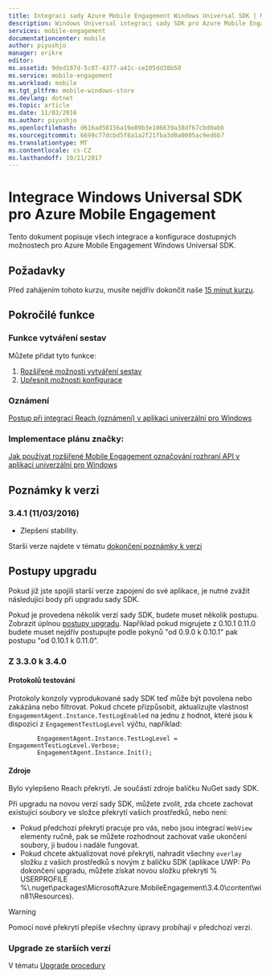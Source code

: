 ```yaml
---
title: Integraci sady Azure Mobile Engagement Windows Universal SDK | Microsoft Docs
description: Windows Universal integraci sady SDK pro Azure Mobile Engagement
services: mobile-engagement
documentationcenter: mobile
author: piyushjo
manager: erikre
editor: 
ms.assetid: 9ded187d-5c07-4377-a41c-ce205dd38b50
ms.service: mobile-engagement
ms.workload: mobile
ms.tgt_pltfrm: mobile-windows-store
ms.devlang: dotnet
ms.topic: article
ms.date: 11/03/2016
ms.author: piyushjo
ms.openlocfilehash: d616ad58156a19e89b3e106639a38df67cbd0abb
ms.sourcegitcommit: 6699c77dcbd5f8a1a2f21fba3d0a0005ac9ed6b7
ms.translationtype: MT
ms.contentlocale: cs-CZ
ms.lasthandoff: 10/11/2017
---
```

# <a name="windows-universal-sdk-integration-for-azure-mobile-engagement"></a>Integrace Windows Universal SDK pro Azure Mobile Engagement
Tento dokument popisuje všech integrace a konfigurace dostupných možnostech pro Azure Mobile Engagement Windows Universal SDK.

## <a name="prerequisites"></a>Požadavky
Před zahájením tohoto kurzu, musíte nejdřív dokončit naše [15 minut kurzu](mobile-engagement-windows-store-dotnet-get-started.md).

## <a name="advanced-features"></a>Pokročilé funkce
### <a name="reporting-features"></a>Funkce vytváření sestav
Můžete přidat tyto funkce:

1. [Rozšířené možnosti vytváření sestav](mobile-engagement-windows-store-advanced-reporting.md)
2. [Upřesnit možnosti konfigurace](mobile-engagement-windows-store-advanced-configuration.md)

### <a name="notifications"></a>Oznámení
[Postup při integraci Reach (oznámení) v aplikaci univerzální pro Windows](mobile-engagement-windows-store-integrate-engagement-reach.md)

### <a name="tag-plan-implementation"></a>Implementace plánu značky:
[Jak používat rozšířené Mobile Engagement označování rozhraní API v aplikaci univerzální pro Windows](mobile-engagement-windows-store-use-engagement-api.md)

## <a name="release-notes"></a>Poznámky k verzi
### <a name="341-11032016"></a>3.4.1 (11/03/2016)

* Zlepšení stability.

Starší verze najdete v tématu [dokončení poznámky k verzi](mobile-engagement-windows-store-release-notes.md)

## <a name="upgrade-procedures"></a>Postupy upgradu
Pokud již jste spojili starší verze zapojení do své aplikace, je nutné zvážit následující body při upgradu sady SDK.

Pokud je provedena několik verzí sady SDK, budete muset několik postupu. Zobrazit úplnou [postupy upgradu](mobile-engagement-windows-store-upgrade-procedure.md). Například pokud migrujete z 0.10.1 0.11.0 budete muset nejdřív postupujte podle pokynů "od 0.9.0 k 0.10.1" pak postupu "od 0.10.1 k 0.11.0".

### <a name="from-330-to-340"></a>Z 3.3.0 k 3.4.0
#### <a name="test-logs"></a>Protokolů testování
Protokoly konzoly vyprodukované sady SDK teď může být povolena nebo zakázána nebo filtrovat. Pokud chcete přizpůsobit, aktualizujte vlastnost `EngagementAgent.Instance.TestLogEnabled` na jednu z hodnot, které jsou k dispozici z `EngagementTestLogLevel` výčtu, například:

            EngagementAgent.Instance.TestLogLevel = EngagementTestLogLevel.Verbose;
            EngagementAgent.Instance.Init();

#### <a name="resources"></a>Zdroje
Bylo vylepšeno Reach překrytí. Je součástí zdroje balíčku NuGet sady SDK.

Při upgradu na novou verzi sady SDK, můžete zvolit, zda chcete zachovat existující soubory ve složce překrytí vašich prostředků, nebo není:

* Pokud předchozí překrytí pracuje pro vás, nebo jsou integrací `WebView` elementy ručně, pak se můžete rozhodnout zachovat vaše ukončení soubory, ji budou i nadále fungovat.
* Pokud chcete aktualizovat nové překrytí, nahradit všechny `overlay` složku z vašich prostředků s novým z balíčku SDK (aplikace UWP: Po dokončení upgradu, můžete získat novou složku překrytí % USERPROFILE %\\.nuget\packages\MicrosoftAzure.MobileEngagement\3.4.0\content\win81\Resources).

> [!WARNING]
> Pomocí nové překrytí přepíše všechny úpravy probíhají v předchozí verzi.
> 
> 

### <a name="upgrade-from-older-versions"></a>Upgrade ze starších verzí
V tématu [Upgrade procedury](mobile-engagement-windows-store-upgrade-procedure.md)


